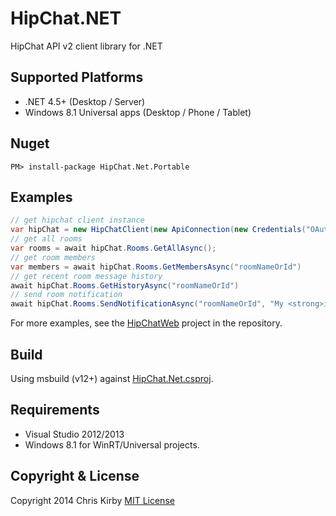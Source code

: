 # HipChat.NET #

HipChat API v2 client library for .NET

## Supported Platforms

* .NET 4.5+ (Desktop / Server)
* Windows 8.1 Universal apps (Desktop / Phone / Tablet)

## Nuget ##

`PM> install-package HipChat.Net.Portable`

## Examples ##

```c#
// get hipchat client instance
var hipChat = new HipChatClient(new ApiConnection(new Credentials("OAuthToken")));
// get all rooms
var rooms = await hipChat.Rooms.GetAllAsync();
// get room members
var members = await hipChat.Rooms.GetMembersAsync("roomNameOrId")
// get recent room message history
await hipChat.Rooms.GetHistoryAsync("roomNameOrId")
// send room notification
await hipChat.Rooms.SendNotificationAsync("roomNameOrId", "My <strong>important</strong> message!");
```

For more examples, see the [HipChatWeb](src/HipChatWeb) project in the repository.

## Build ##
Using msbuild (v12+) against [HipChat.Net.csproj](src/HipChat.Net/HipChat.Net.csproj).


## Requirements ##
- Visual Studio 2012/2013
- Windows 8.1 for WinRT/Universal projects.

## Copyright & License ##

Copyright 2014 Chris Kirby
[MIT License](LICENSE.txt)


